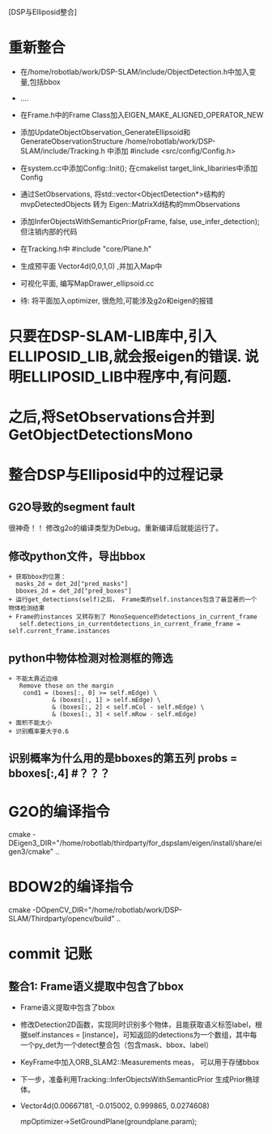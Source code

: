 [DSP与Elliposid整合]

# 重新整合
  + 在/home/robotlab/work/DSP-SLAM/include/ObjectDetection.h中加入变量,包括bbox
  + ....
  + 在Frame.h中的Frame Class加入EIGEN_MAKE_ALIGNED_OPERATOR_NEW
  + 添加UpdateObjectObservation_GenerateEllipsoid和GenerateObservationStructure
    /home/robotlab/work/DSP-SLAM/include/Tracking.h  中添加 #include <src/config/Config.h>
  + 在system.cc中添加Config::Init();  在cmakelist target_link_libariries中添加Config
  + 通过SetObservations, 将std::vector<ObjectDetection*>结构的mvpDetectedObjects 转为 Eigen::MatrixXd结构的mmObservations
  + 添加InferObjectsWithSemanticPrior(pFrame, false, use_infer_detection); 但注销内部的代码
  + 在Tracking.h中  #include "core/Plane.h"
  + 生成预平面 Vector4d(0,0,1,0) ,并加入Map中
  + 可视化平面,  编写MapDrawer_ellipsoid.cc
  
  + 待: 将平面加入optimizer, 很危险,可能涉及g2o和eigen的报错




# 只要在DSP-SLAM-LIB库中,引入ELLIPOSID_LIB,就会报eigen的错误.  说明ELLIPOSID_LIB中程序中,有问题.
  
# 之后,将SetObservations合并到GetObjectDetectionsMono




















# 整合DSP与Elliposid中的过程记录
  ## G2O导致的segment fault
  很神奇！！ 修改g2o的编译类型为Debug。重新编译后就能运行了。
  ## 修改python文件，导出bbox
    + 获取bbox的位置：
      masks_2d = det_2d["pred_masks"]
      bboxes_2d = det_2d["pred_boxes"]
    + 运行get_detections(self)之后， Frame类的self.instances包含了最显著的一个 物体检测结果
    + Frame的instances 又转存到了 MonoSequence的detections_in_current_frame
       self.detections_in_currentdetections_in_current_frame_frame = self.current_frame.instances
    
  ## python中物体检测对检测框的筛选
    + 不能太靠近边缘
       Remove those on the margin
        cond1 = (boxes[:, 0] >= self.mEdge) \
                & (boxes[:, 1] > self.mEdge) \
                & (boxes[:, 2] < self.mCol - self.mEdge) \
                & (boxes[:, 3] < self.mRow - self.mEdge) 
    + 面积不能太小
    + 识别概率要大于0.6
  
  ## 识别概率为什么用的是bboxes的第五列  probs = bboxes[:,4]  #？？？ 

# G2O的编译指令
cmake -DEigen3_DIR="/home/robotlab/thirdparty/for_dspslam/eigen/install/share/eigen3/cmake" ..

# BDOW2的编译指令
cmake -DOpenCV_DIR="/home/robotlab/work/DSP-SLAM/Thirdparty/opencv/build" ..

# commit 记账
  ## 整合1: Frame语义提取中包含了bbox
  + Frame语义提取中包含了bbox
  + 修改Detection2D函数，实现同时识别多个物体，且能获取语义标签label，根据self.instances = [instance]，可知返回的detections为一个数组，其中每一个py_det为一个detect整合包（包含mask、bbox、label）
  + KeyFrame中加入ORB_SLAM2::Measurements meas， 可以用于存储bbox
  + 下一步，准备利用Tracking::InferObjectsWithSemanticPrior  生成Prior椭球体。 
  + Vector4d(0.00667181,  -0.015002,   0.999865,  0.0274608)
 



     mpOptimizer->SetGroundPlane(groundplane.param);
     